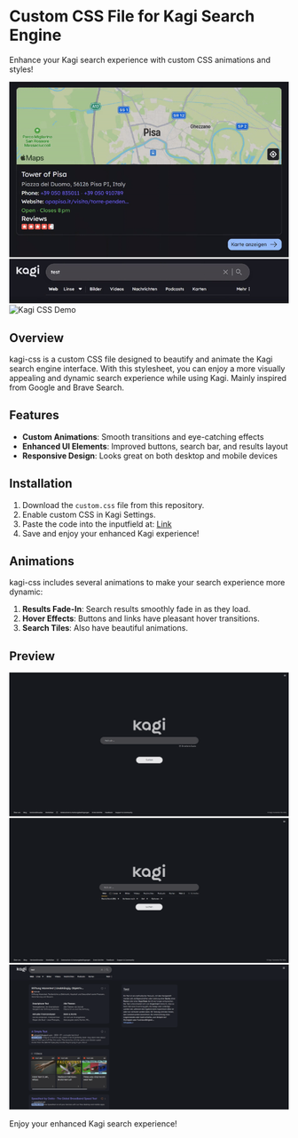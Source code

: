 # Custom CSS File for Kagi Search Engine

Enhance your Kagi search experience with custom CSS animations and styles!

![Kagi CSS Demo](images/show-map.gif)
![Kagi CSS Demo](images/show-tiles.gif)
![Kagi CSS Demo](images/search-result-fade-in.gif)


## Overview

kagi-css is a custom CSS file designed to beautify and animate the Kagi search engine interface. With this stylesheet, you can enjoy a more visually appealing and dynamic search experience while using Kagi. Mainly inspired from Google and Brave Search.

## Features

- **Custom Animations**: Smooth transitions and eye-catching effects
- **Enhanced UI Elements**: Improved buttons, search bar, and results layout
- **Responsive Design**: Looks great on both desktop and mobile devices

## Installation

1. Download the `custom.css` file from this repository.
2. Enable custom CSS in Kagi Settings.
3. Paste the code into the inputfield at: [Link](https://kagi.com/settings?p=custom_css)
4. Save and enjoy your enhanced Kagi experience!

## Animations

kagi-css includes several animations to make your search experience more dynamic:

1. **Results Fade-In**: Search results smoothly fade in as they load.
2. **Hover Effects**: Buttons and links have pleasant hover transitions.
3. **Search Tiles**: Also have beautiful animations.

## Preview

![Startpage Minimal](images/startpage-minimal.png)
![Startpage Extended](images/startpage-extended.png)
![Search Results](images/search-result-with-wiki.png)

Enjoy your enhanced Kagi search experience!
